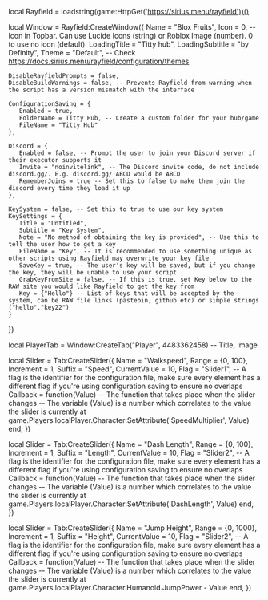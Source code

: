 local Rayfield = loadstring(game:HttpGet('https://sirius.menu/rayfield'))()

local Window = Rayfield:CreateWindow({
    Name = "Blox Fruits",
    Icon = 0, -- Icon in Topbar. Can use Lucide Icons (string) or Roblox Image (number). 0 to use no icon (default).
    LoadingTitle = "Titty hub",
    LoadingSubtitle = "by Definity",
    Theme = "Default", -- Check https://docs.sirius.menu/rayfield/configuration/themes
 
    DisableRayfieldPrompts = false,
    DisableBuildWarnings = false, -- Prevents Rayfield from warning when the script has a version mismatch with the interface
 
    ConfigurationSaving = {
       Enabled = true,
       FolderName = Titty Hub, -- Create a custom folder for your hub/game
       FileName = "Titty Hub"
    },
 
    Discord = {
       Enabled = false, -- Prompt the user to join your Discord server if their executor supports it
       Invite = "noinvitelink", -- The Discord invite code, do not include discord.gg/. E.g. discord.gg/ ABCD would be ABCD
       RememberJoins = true -- Set this to false to make them join the discord every time they load it up
    },
 
    KeySystem = false, -- Set this to true to use our key system
    KeySettings = {
       Title = "Untitled",
       Subtitle = "Key System",
       Note = "No method of obtaining the key is provided", -- Use this to tell the user how to get a key
       FileName = "Key", -- It is recommended to use something unique as other scripts using Rayfield may overwrite your key file
       SaveKey = true, -- The user's key will be saved, but if you change the key, they will be unable to use your script
       GrabKeyFromSite = false, -- If this is true, set Key below to the RAW site you would like Rayfield to get the key from
       Key = {"Hello"} -- List of keys that will be accepted by the system, can be RAW file links (pastebin, github etc) or simple strings ("hello","key22")
    }
 })

 local PlayerTab = Window:CreateTab("Player", 4483362458) -- Title, Image

 local Slider = Tab:CreateSlider({
    Name = "Walkspeed",
    Range = {0, 100},
    Increment = 1,
    Suffix = "Speed",
    CurrentValue = 10,
    Flag = "Slider1", -- A flag is the identifier for the configuration file, make sure every element has a different flag if you're using configuration saving to ensure no overlaps
    Callback = function(Value)
    -- The function that takes place when the slider changes
    -- The variable (Value) is a number which correlates to the value the slider is currently at
    game.Players.localPlayer.Character:SetAttribute('SpeedMultiplier', Value)
    end,
 })

 local Slider = Tab:CreateSlider({
    Name = "Dash Length",
    Range = {0, 100},
    Increment = 1,
    Suffix = "Length",
    CurrentValue = 10,
    Flag = "Slider2", -- A flag is the identifier for the configuration file, make sure every element has a different flag if you're using configuration saving to ensure no overlaps
    Callback = function(Value)
    -- The function that takes place when the slider changes
    -- The variable (Value) is a number which correlates to the value the slider is currently at
    game.Players.localPlayer.Character:SetAttribute('DashLength', Value)
    end,
 })

 local Slider = Tab:CreateSlider({
    Name = "Jump Height",
    Range = {0, 1000},
    Increment = 1,
    Suffix = "Height",
    CurrentValue = 10,
    Flag = "Slider2", -- A flag is the identifier for the configuration file, make sure every element has a different flag if you're using configuration saving to ensure no overlaps
    Callback = function(Value)
    -- The function that takes place when the slider changes
    -- The variable (Value) is a number which correlates to the value the slider is currently at
    game.Players.localPlayer.Character.Humanoid.JumpPower - Value
    end,
 })
